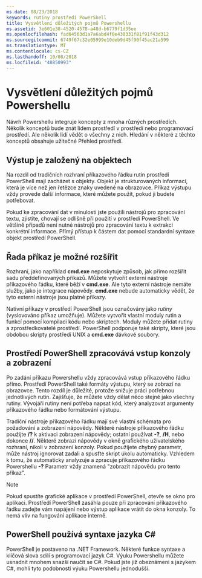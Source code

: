 ```yaml
---
ms.date: 08/23/2018
keywords: rutiny prostředí PowerShell
title: Vysvětlení důležitých pojmů Powershellu
ms.assetid: 3e601e38-4520-4578-a48d-b6779f1d35ee
ms.openlocfilehash: fad64563d1a7a6abd4f0e430331f81f91f43d312
ms.sourcegitcommit: 6749f67c32e05999e10deb9d45f90f45ac21a599
ms.translationtype: MT
ms.contentlocale: cs-CZ
ms.lasthandoff: 10/08/2018
ms.locfileid: "48850993"
---
```

# <a name="understanding-important-powershell-concepts"></a>Vysvětlení důležitých pojmů Powershellu

Návrh Powershellu integruje koncepty z mnoha různých prostředích. Několik konceptů bude znát lidem prostředí v prostředí nebo programovací prostředí. Ale několik lidí vědět o všechny z nich. Hledání v některé z těchto konceptů obsahuje užitečné Přehled prostředí.

## <a name="output-is-object-based"></a>Výstup je založený na objektech

Na rozdíl od tradičních rozhraní příkazového řádku rutin prostředí PowerShell mají zacházet s objekty.
Objekt je strukturovaných informací, která je více než jen řetězce znaky uvedené na obrazovce. Příkaz výstupu vždy provede další informace, které můžete použít, pokud ji budete potřebovat.

Pokud ke zpracování dat v minulosti jste použili nástrojů pro zpracování textu, zjistíte, chovají se odlišně při použití v prostředí PowerShell. Ve většině případů není nutné nástrojů pro zpracování textu k extrakci konkrétní informace. Přímý přístup k částem dat pomocí standardní syntaxe objekt prostředí PowerShell.

## <a name="the-command-family-is-extensible"></a>Řada příkaz je možné rozšířit

Rozhraní, jako například **cmd.exe** neposkytuje způsob, jak přímo rozšířit sadu předdefinovaných příkazů. Můžete vytvořit externí nástroje příkazového řádku, které běží v **cmd.exe**. Ale tyto externí nástroje nemáte služby, jako je integrace nápovědy. **cmd.exe** nebude automaticky vědět, že tyto externí nástroje jsou platné příkazy.

Nativní příkazy v prostředí PowerShell jsou označovány jako *rutiny* (vyslovováno příkaz umožňuje). Můžete vytvořit vlastní moduly rutin a funkcí pomocí kompilaci kódu nebo skriptech. Moduly můžete přidat rutiny a zprostředkovatelé prostředí. PowerShell podporuje také skripty, které jsou obdobou skripty prostředí UNIX a **cmd.exe** dávkové soubory.

## <a name="powershell-handles-console-input-and-display"></a>Prostředí PowerShell zpracovává vstup konzoly a zobrazení

Po zadání příkazu Powershellu vždy zpracovává vstup příkazového řádku přímo. Prostředí PowerShell také formáty výstupu, který se zobrazí na obrazovce. Tento rozdíl je důležité, protože snižuje práci potřebnou jednotlivých rutin. Zajišťuje, že můžete vždy dělat něco stejně jako všechny rutiny. Vývojáři rutiny není potřeba napsat kód, který analyzovat argumenty příkazového řádku nebo formátování výstupu.

Tradiční nástroje příkazového řádku mají své vlastní schémata pro požadování a zobrazení nápovědy. Některé nástroje příkazového řádku použijte **/?** k aktivaci zobrazení nápovědy; ostatní používat **-?**, **/H**, nebo dokonce **//**. Některé zobrazí nápovědy v okně grafického uživatelského rozhraní, nikoli v zobrazení konzoly. Pokud použijete chybný parametr, může nástroj ignorovat zadali a spusťte skript úkolu automaticky.
Vzhledem k tomu, že automaticky analyzuje a zpracuje příkazového řádku Powershellu **-?** Parametr vždy znamená "zobrazit nápovědu pro tento příkaz".

> [!NOTE]
> Pokud spustíte grafické aplikace v prostředí PowerShell, otevře se okno pro aplikaci.
> Prostředí PowerShell zasáhla pouze při zpracování příkazového řádku zadejte vám napájení nebo výstup aplikace vrátit do okna konzoly. To nemá vliv na fungování aplikace interně.

## <a name="powershell-uses-some-c-syntax"></a>PowerShell používá syntaxe jazyka C#

PowerShell je postaveno na .NET Framework. Některé funkce syntaxe a klíčová slova sdílí s programovací jazyk C#. Výuku Powershellu můžete usnadnit mnohem snazší naučit se C#. Pokud jste již obeznámeni s jazykem C#, mohli tyto podobnosti výuku Powershellu jednodušší.
